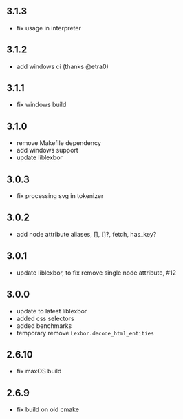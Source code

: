 ## 3.1.3
* fix usage in interpreter

## 3.1.2
* add windows ci (thanks @etra0)

## 3.1.1
* fix windows build

## 3.1.0
* remove Makefile dependency
* add windows support
* update liblexbor

## 3.0.3
* fix processing svg in tokenizer

## 3.0.2
* add node attribute aliases, [], []?, fetch, has_key?

## 3.0.1
* update liblexbor, to fix remove single node attribute, #12

## 3.0.0
* update to latest liblexbor
* added css selectors
* added benchmarks
* temporary remove `Lexbor.decode_html_entities`

## 2.6.10
* fix maxOS build

## 2.6.9
* fix build on old cmake

